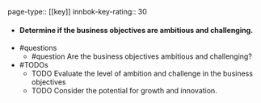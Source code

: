 page-type:: [[key]]
innbok-key-rating:: 30
- #### Determine if the business objectives are ambitious and challenging.
- #questions
  - #question Are the business objectives ambitious and challenging?
- #TODOs
  - TODO Evaluate the level of ambition and challenge in the business objectives
  - TODO  Consider the potential for growth and innovation.



